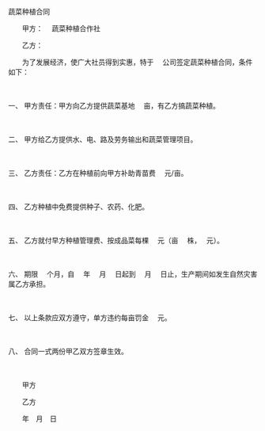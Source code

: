 



蔬菜种植合同



 

　　甲方：　 蔬菜种植合作社　　

　　乙方：　　

　　为了发展经济，使广大社员得到实惠，特于　 公司签定蔬菜种植合同，条件如下：

　　

一、
甲方责任：甲方向乙方提供蔬菜基地　 亩，有乙方搞蔬菜种植。

　　

二、
甲方给乙方提供水、电、路及劳务输出和蔬菜管理项目。

　　

三、
乙方责任：乙方在种植前向甲方补助青苗费　 元/亩。

　　

四、
乙方种植中免费提供种子、农药、化肥。

　　

五、
乙方就付早方种植管理费、按成品菜每棵　 元（亩　 株，　 元）。

　　

六、
期限　 个月，自　 年　 月　 日起到　 月　 日止，生产期间如发生自然灾害属乙方承担。

　　

七、
以上条款应双方遵守，单方违约每亩罚金　 元。

　　

八、
合同一式两份甲乙双方签章生效。　　

　　

　　甲方　　

　　乙方　　

　　年　月　日